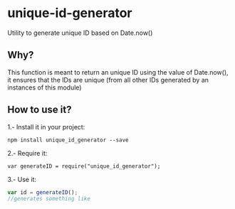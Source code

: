 # unique-id-generator
Utility to generate unique ID based on Date.now()

## Why?
This function is meant to return an unique ID using the value of Date.now(), it ensures that the IDs are unique (from all other IDs generated by an instances of this module)

## How to use it?
1.- Install it in your project:

`npm install unique_id_generator --save`

2.- Require it:

`var generateID = require("unique_id_generator");`

3.- Use it:

```js
var id = generateID();
//generates something like 
```

